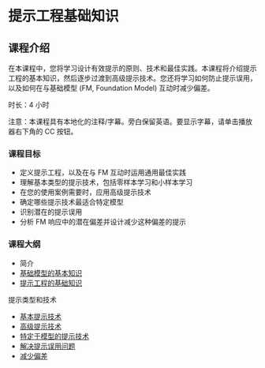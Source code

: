 # 提示工程基础知识

## 课程介绍

在本课程中，您将学习设计有效提示的原则、技术和最佳实践。本课程将介绍提示工程的基本知识，然后逐步过渡到高级提示技术。您还将学习如何防止提示误用，以及如何在与基础模型 (FM, Foundation Model) 互动时减少偏差。

时长：4 小时

注意：本课程具有本地化的注释/字幕。旁白保留英语。要显示字幕，请单击播放器右下角的 CC 按钮。

### 课程目标

* 定义提示工程，以及在与 FM 互动时运用通用最佳实践
* 理解基本类型的提示技术，包括零样本学习和小样本学习
* 在您的使用案例需要时，应用高级提示技术
* 确定哪些提示技术最适合特定模型
* 识别潜在的提示误用
* 分析 FM 响应中的潜在偏差并设计减少这种偏差的提示

### 课程大纲

* 简介
* [基础模型的基本知识](<./2.1 简介/基础模型的基本知识.md>)
* [提示工程的基础知识](<./2.1 简介/提示工程的基础知识.md>)

提示类型和技术

* [基本提示技术](<./2.2 提示类型和技术/基本提示技术.md>)
* [高级提示技术](<./2.2 提示类型和技术/高级提示技术.md>)
* [特定于模型的提示技术](<./2.2 提示类型和技术/特定于模型的提示技术.md>)
* [解决提示误用问题](<./2.2 提示类型和技术/解决提示误用问题.md>)
* [减少偏差](<./2.2 提示类型和技术/减少偏差.md>)